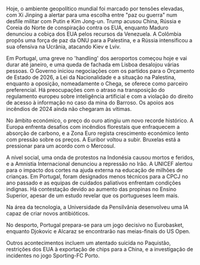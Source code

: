 Hoje, o ambiente geopolítico mundial foi marcado por tensões elevadas, com Xi Jinping a alertar para uma escolha entre "paz ou guerra" num desfile militar com Putin e Kim Jong-un. Trump acusou China, Rússia e Coreia do Norte de conspiração contra os EUA, enquanto Maduro denunciou a cobiça dos EUA pelos recursos da Venezuela. A Colômbia propôs uma força de paz da ONU para a Palestina, e a Rússia intensificou a sua ofensiva na Ucrânia, atacando Kiev e Lviv.

Em Portugal, uma greve no 'handling' dos aeroportos começou hoje e vai durar até janeiro, e uma queda de fachada em Lisboa desalojou várias pessoas. O Governo iniciou negociações com os partidos para o Orçamento de Estado de 2026, a Lei da Nacionalidade e a situação na Palestina, enquanto a oposição, nomeadamente o Chega, se oferece como parceiro preferencial. Há preocupações com o atraso na transposição do regulamento europeu sobre inteligência artificial e com a violação do direito de acesso à informação no caso da mina do Barroso. Os apoios aos incêndios de 2024 ainda não chegaram às vítimas.

No âmbito económico, o preço do ouro atingiu um novo recorde histórico. A Europa enfrenta desafios com incêndios florestais que enfraquecem a absorção de carbono, e a Zona Euro regista crescimento económico lento com pressão sobre os preços. A Euribor voltou a subir. Bruxelas está a pressionar para um acordo com o Mercosul.

A nível social, uma onda de protestos na Indonésia causou mortos e feridos, e a Amnistia Internacional denunciou a repressão no Irão. A UNICEF alertou para o impacto dos cortes na ajuda externa na educação de milhões de crianças. Em Portugal, foram designados menos técnicos para a CPCJ no ano passado e as equipas de cuidados paliativos enfrentam condições indignas. Há contestação devido ao aumento das propinas no Ensino Superior, apesar de um estudo revelar que os portugueses leem mais.

Na área da tecnologia, a Universidade da Pensilvânia desenvolveu uma IA capaz de criar novos antibióticos.

No desporto, Portugal prepara-se para um jogo decisivo no Eurobasket, enquanto Djokovic e Alcaraz se encontrarão nas meias-finais do US Open.

Outros acontecimentos incluem um atentado suicida no Paquistão, restrições dos EUA à exportação de chips para a China, e a investigação de incidentes no jogo Sporting-FC Porto.